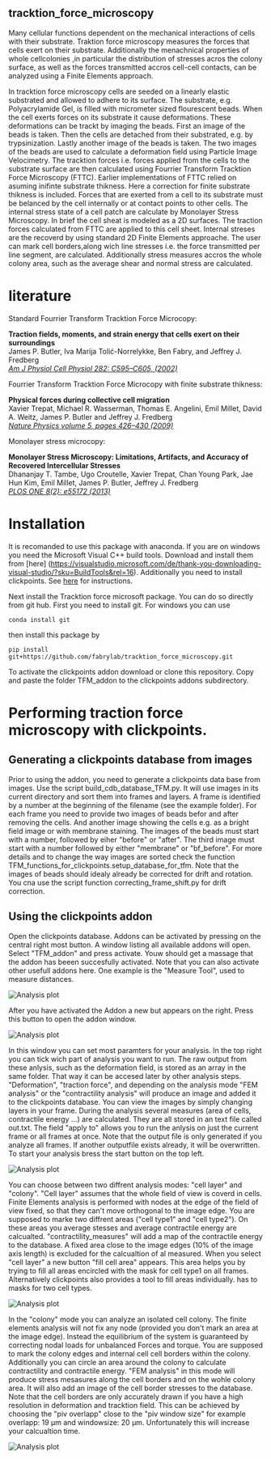 ## tracktion_force_microscopy
Many cellular functions dependent on the mechanical interactions of cells with their substrate. Traktion force microscopy measures the forces that cells exert on their substrate. Additionally the menachnical properties of whole cellcolonies ,in particular the distribution of stresses acros the colony surface, as well as the forces transmitted accros cell-cell contacts, can be analyzed using a Finite Elements approach. 

In tracktion force microscopy cells are seeded on a linearly elastic substrated and allowed to adhere to its surface. The substrate, e.g. Polyacrylamide Gel, is filled with micrometer sized flourescent beads. When the cell exerts forces on its substrate it cause deformations. These deformations can be trackt by imaging the beads. First an image of the beads is taken. Then the cells are detached from their substrated, e.g. by trypsinization. Lastly another image of the beads is taken. The two images of the beads are used to calculate a deformation field using Particle Image Velocimetry. The tracktion forces i.e. forces applied from the cells to the substrate surface are then calculated using Fourrier Transform Tracktion Force Microscopy (FTTC). Earlier implementations of 
FTTC relied on asuming inifinte substrate thikness. Here a correction for finite substrate thikness is included.
Forces that are exerted from a cell to its substrate must be belanced by the cell internally or at contact points to other cells. The internal stress state of a cell patch are calculate by Monolayer Stress Microscopy. In brief the cell sheat is modeled as a 2D surfaces. The traction forces calculated from FTTC are applied to this cell sheet. Internal streses are the recoverd by using standard 2D Finite Elements approache. The user can mark cell borders,along wich line stresses i.e. the force transmitted per line segment, are calculated. Additionally stress measures accros the whole colony area, such as the average shear and normal stress are calculated. 






# literature

Standard Fourrier Transform Tracktion Force Microcopy:

**Traction fields, moments, and strain energy that cells exert on their surroundings**<br>
James P. Butler, Iva Marija Tolić-Norrelykke, Ben Fabry, and Jeffrey J. Fredberg<br>
[*Am J Physiol Cell Physiol 282: C595–C605, (2002)*](https://www.physiology.org/doi/pdf/10.1152/ajpcell.00270.2001)


Fourrier Transform Tracktion Force Microcopy with finite substrate thikness:

**Physical forces during collective cell migration**<br>
Xavier Trepat, Michael R. Wasserman, Thomas E. Angelini, Emil Millet, David A. Weitz,
James P. Butler and Jeffrey J. Fredberg<br>
[*Nature Physics volume 5, pages 426–430 (2009)*](https://www.nature.com/articles/nphys1269)

Monolayer stress microcopy:

**Monolayer Stress Microscopy: Limitations, Artifacts, and Accuracy of Recovered Intercellular Stresses**<br>
Dhananjay T. Tambe, Ugo Croutelle, Xavier Trepat, Chan Young Park, Jae Hun Kim, Emil Millet,
James P. Butler, Jeffrey J. Fredberg<br>
[*PLOS ONE 8(2): e55172 (2013)*](https://journals.plos.org/plosone/article?id=10.1371/journal.pone.0055172)


# Installation
It is recomanded to use this package with anaconda. 
If you are on windows you need the Microsoft Visual C++ build tools. Download and install them from [here] (https://visualstudio.microsoft.com/de/thank-you-downloading-visual-studio/?sku=BuildTools&rel=16).
Additionally you need to install clickpoints. See [here](https://clickpoints.readthedocs.io/en/latest/installation.html#windows-installer) for instructions.

Next install the Tracktion force microsoft package. You can do so directly from git hub. First you need to install git.
For windows you can use
```
conda install git
```
then install this package by
```
pip install git+https://github.com/fabrylab/tracktion_force_microscopy.git
```

To activate the clickpoints addon download or clone this repository. Copy and paste the folder TFM_addon to the clickpoints addons subdirectory.

# Performing traction force microscopy with clickpoints. 

## Generating a clickpoints database from images

Prior to using the addon, you need to generate a clickpoints data base from images. Use the script build_cdb_database_TFM.py. It will use images in its current directory and sort them into frames and layers. A frame is identified by a number at the beginning of the filename (see the example folder). For each frame you need to provide two images of beads befor and after removing the cells. And another image showing the cells e.g. as a bright field image or with membrane staining. The images of the beads must start with a number, followed by eiher "before" or "after". The third image must start with a number followed by either "membrane" or "bf_before". For more details and to change the way images are sorted check the function TFM_functions_for_clickpoints.setup_database_for_tfm.
Note that the images of beads should idealy already be corrected for drift and rotation. You cna use the script function correcting_frame_shift.py for drift correction.


## Using the clickpoints addon

Open the clickpoints database. Addons can be activated by pressing on the central right most button. A window listing all available addons will open. Select "TFM_addon" and press activate. Youw should get a massage that the addon has beeen succesfully activated. Note that you can also activate other usefull addons here. One example is the "Measure Tool", used to measure distances.

![Analysis plot](images/opening_addon.png?raw=true "Optional Title")

After you have activated the Addon a new but appears on the right. Press this button to open the addon window.

![Analysis plot](images/opening_addon2.png?raw=true "Optional Title")

In this window you can set most paramters for your analysis. In the top right you can tick wich part of analysis you want to run. The raw output from these anlysis, such as the deformation field, is stored as an array in the same folder. That way it can be accesed later by other analysis steps. "Deformation", "traction force", and depending on the analysis mode "FEM analysis" or the "contractility analysis" will produce an image and added it to the clickpoints database. You can view the images by simply 
changing layers in your frame. During the analysis several measures (area of cells, contractile energy ...) are calculated. They are all stored in an text file called out.txt.
The field "apply to" allows you to run the anlysis on just the current frame or all frames at once. Note that the output file is only generated if you analyze all frames. If another outputfile exists already, it will be overwritten.
To start your analysis bress the start button on the top left.

![Analysis plot](images/main_window.png?raw=true "Optional Title")



You can choose between two diffrent analysis modes: "cell layer" and "colony". "Cell layer" assumes that the whole field of view is coverd in cells. Finite Elements analysis is performed with nodes at the edge of the field of view fixed, so that they can't move orthogonal to the image edge. You are supposed to marke two diffrent areas ("cell type1" and "cell type2"). On these areas you average stesses and average contractile energy are calcualted. "contractility_measures" will add a map of the contractile energy to the database.
A fixed area close to the image edges (10% of the image axis length) is excluded for the calcualtion of al measured. When you select "cell layer" a new button "fill cell area"
appears. This area helps you by trying to fill all areas encircled with the mask for cell type1 on all frames. Alternatively clickpoints also provides a tool to fill areas individually.
has to masks for two cell types.  

![Analysis plot](images/mode1.png?raw=true "Optional Title")


In the "colony" mode you can analyze an isolated cell colony. The finite elements analysis will not fix any node (provided you don't mark an area at the image edge). Instead the equilibrium of the system is guaranteed by correcting nodal loads for unbalanced Forces and torque. You are supposed to mark the colony edges and internal cell cell borders within the colony. 
Additionally you can circle an area around the colony to calculate contractility and contractile energy. "FEM analysis" in this mode will produce stress mesasures along the cell borders and on the wohle colony area. It will also add an image of the cell border stresses to the database. Note that the cell borders are only accurately drawn if you have a high resolution in deformation and tracktion field. This can be achieved by choosing the "piv overlapp" close to the "piv window size" for example overlapp: 19 µm and windowsize: 20 µm. Unfortunately this will increase your calcualtion time. 

![Analysis plot](images/mode2.png?raw=true "Optional Title")









